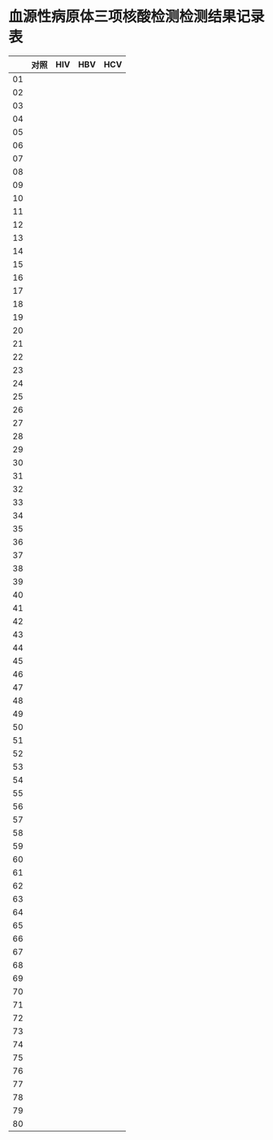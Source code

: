 # 血源性病原体三项核酸检测检测结果记录表

|    | 对照 | HIV | HBV | HCV |
|----|----|-----|-----|-----|
| 01 |    |     |     |     |
| 02 |    |     |     |     |
| 03 |    |     |     |     |
| 04 |    |     |     |     |
| 05 |    |     |     |     |
| 06 |    |     |     |     |
| 07 |    |     |     |     |
| 08 |    |     |     |     |
| 09 |    |     |     |     |
| 10 |    |     |     |     |
| 11 |    |     |     |     |
| 12 |    |     |     |     |
| 13 |    |     |     |     |
| 14 |    |     |     |     |
| 15 |    |     |     |     |
| 16 |    |     |     |     |
| 17 |    |     |     |     |
| 18 |    |     |     |     |
| 19 |    |     |     |     |
| 20 |    |     |     |     |
| 21 |    |     |     |     |
| 22 |    |     |     |     |
| 23 |    |     |     |     |
| 24 |    |     |     |     |
| 25 |    |     |     |     |
| 26 |    |     |     |     |
| 27 |    |     |     |     |
| 28 |    |     |     |     |
| 29 |    |     |     |     |
| 30 |    |     |     |     |
| 31 |    |     |     |     |
| 32 |    |     |     |     |
| 33 |    |     |     |     |
| 34 |    |     |     |     |
| 35 |    |     |     |     |
| 36 |    |     |     |     |
| 37 |    |     |     |     |
| 38 |    |     |     |     |
| 39 |    |     |     |     |
| 40 |    |     |     |     |
| 41 |    |     |     |     |
| 42 |    |     |     |     |
| 43 |    |     |     |     |
| 44 |    |     |     |     |
| 45 |    |     |     |     |
| 46 |    |     |     |     |
| 47 |    |     |     |     |
| 48 |    |     |     |     |
| 49 |    |     |     |     |
| 50 |    |     |     |     |
| 51 |    |     |     |     |
| 52 |    |     |     |     |
| 53 |    |     |     |     |
| 54 |    |     |     |     |
| 55 |    |     |     |     |
| 56 |    |     |     |     |
| 57 |    |     |     |     |
| 58 |    |     |     |     |
| 59 |    |     |     |     |
| 60 |    |     |     |     |
| 61 |    |     |     |     |
| 62 |    |     |     |     |
| 63 |    |     |     |     |
| 64 |    |     |     |     |
| 65 |    |     |     |     |
| 66 |    |     |     |     |
| 67 |    |     |     |     |
| 68 |    |     |     |     |
| 69 |    |     |     |     |
| 70 |    |     |     |     |
| 71 |    |     |     |     |
| 72 |    |     |     |     |
| 73 |    |     |     |     |
| 74 |    |     |     |     |
| 75 |    |     |     |     |
| 76 |    |     |     |     |
| 77 |    |     |     |     |
| 78 |    |     |     |     |
| 79 |    |     |     |     |
| 80 |    |     |     |     |


